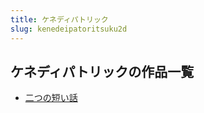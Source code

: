 ```yaml
---
title: ケネディパトリック
slug: kenedeipatoritsuku2d
---
```


## ケネディパトリックの作品一覧

- [二つの短い話](ertsunoduanihua-5a4)
